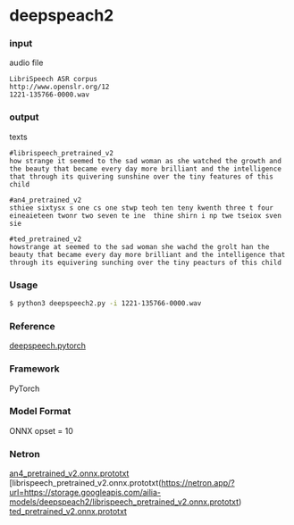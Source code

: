 # deepspeach2

### input

audio file

```
LibriSpeech ASR corpus
http://www.openslr.org/12
1221-135766-0000.wav
```

### output

texts

```
#librispeech_pretrained_v2
how strange it seemed to the sad woman as she watched the growth and the beauty that became every day more brilliant and the intelligence that through its quivering sunshine over the tiny features of this child

#an4_pretrained_v2
sthiee sixtysx s one cs one stwp teoh ten teny kwenth three t four eineaieteen twonr two seven te ine  thine shirn i np twe tseiox sven sie

#ted_pretrained_v2
howstrange at seemed to the sad woman she wachd the grolt han the beauty that became every day more brilliant and the intelligence that through its equivering sunching over the tiny peacturs of this child
```

### Usage

```bash
$ python3 deepspeech2.py -i 1221-135766-0000.wav
```

### Reference
[deepspeech.pytorch](https://github.com/SeanNaren/deepspeech.pytorch)  

### Framework
PyTorch

### Model Format
ONNX opset = 10

### Netron

[an4_pretrained_v2.onnx.prototxt](https://netron.app/?url=https://storage.googleapis.com/ailia-models/deepspeach2/an4_pretrained_v2.onnx.prototxt)
[librispeech_pretrained_v2.onnx.prototxt(https://netron.app/?url=https://storage.googleapis.com/ailia-models/deepspeach2/librispeech_pretrained_v2.onnx.prototxt)
[ted_pretrained_v2.onnx.prototxt](https://netron.app/?url=https://storage.googleapis.com/ailia-models/deepspeach2/ted_pretrained_v2.onnx.prototxt)
